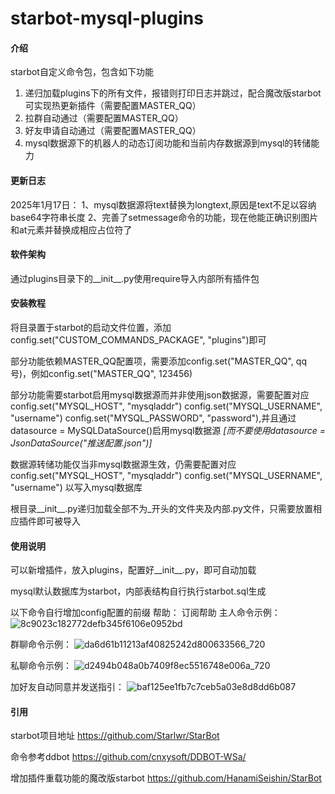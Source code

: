 # starbot-mysql-plugins

#### 介绍
starbot自定义命令包，包含如下功能

1. 递归加载plugins下的所有文件，报错则打印日志并跳过，配合魔改版starbot可实现热更新插件（需要配置MASTER_QQ）
2. 拉群自动通过（需要配置MASTER_QQ）
3. 好友申请自动通过（需要配置MASTER_QQ）
4. mysql数据源下的机器人的动态订阅功能和当前内存数据源到mysql的转储能力

#### 更新日志

2025年1月17日：
1、mysql数据源将text替换为longtext,原因是text不足以容纳base64字符串长度
2、完善了setmessage命令的功能，现在他能正确识别图片和at元素并替换成相应占位符了

#### 软件架构
通过plugins目录下的__init__.py使用require导入内部所有插件包

#### 安装教程

将目录置于starbot的启动文件位置，添加config.set("CUSTOM_COMMANDS_PACKAGE", "plugins")即可

部分功能依赖MASTER_QQ配置项，需要添加config.set("MASTER_QQ", qq号)，例如config.set("MASTER_QQ", 123456)

部分功能需要starbot启用mysql数据源而并非使用json数据源，需要配置对应config.set("MYSQL_HOST", "mysqladdr") config.set("MYSQL_USERNAME", "username") config.set("MYSQL_PASSWORD", "password"),并且通过datasource = MySQLDataSource()启用mysql数据源 _[而不要使用datasource = JsonDataSource("推送配置.json")]_ 

数据源转储功能仅当非mysql数据源生效，仍需要配置对应config.set("MYSQL_HOST", "mysqladdr") config.set("MYSQL_USERNAME", "username") 以写入mysql数据库

根目录__init__.py递归加载全部不为_开头的文件夹及内部.py文件，只需要放置相应插件即可被导入

#### 使用说明

可以新增插件，放入plugins，配置好__init__.py，即可自动加载

mysql默认数据库为starbot，内部表结构自行执行starbot.sql生成

以下命令自行增加config配置的前缀
帮助： 订阅帮助
主人命令示例：
![8c9023c182772defb345f6106e0952bd](https://github.com/user-attachments/assets/13b6b60c-3825-4d16-9b46-07798d497dd1)

群聊命令示例：
![da6d61b11213af40825242d800633566_720](https://github.com/user-attachments/assets/941ff9c0-3ced-4248-8356-24f4f0cb0a49)

私聊命令示例：
![d2494b048a0b7409f8ec5516748e006a_720](https://github.com/user-attachments/assets/53dd0334-0acc-4f5f-a728-e6d86aa07144)

加好友自动同意并发送指引：
![baf125ee1fb7c7ceb5a03e8d8dd6b087](https://github.com/user-attachments/assets/429d9850-382b-4f7c-8a51-8ffde0dbbe26)


#### 引用

starbot项目地址 https://github.com/Starlwr/StarBot

命令参考ddbot https://github.com/cnxysoft/DDBOT-WSa/

增加插件重载功能的魔改版starbot https://github.com/HanamiSeishin/StarBot
